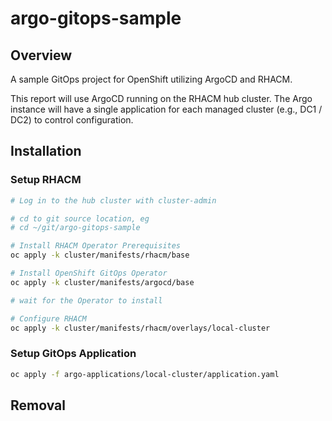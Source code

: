 # argo-gitops-sample

## Overview
A sample GitOps project for OpenShift utilizing ArgoCD and RHACM.

This report will use ArgoCD running on the RHACM hub cluster.  The Argo instance will have a single application for each managed cluster (e.g., DC1 / DC2) to control configuration.


## Installation

### Setup RHACM

```bash
# Log in to the hub cluster with cluster-admin

# cd to git source location, eg
# cd ~/git/argo-gitops-sample

# Install RHACM Operator Prerequisites
oc apply -k cluster/manifests/rhacm/base

# Install OpenShift GitOps Operator
oc apply -k cluster/manifests/argocd/base

# wait for the Operator to install

# Configure RHACM
oc apply -k cluster/manifests/rhacm/overlays/local-cluster

```

### Setup GitOps Application

```bash
oc apply -f argo-applications/local-cluster/application.yaml
```


## Removal